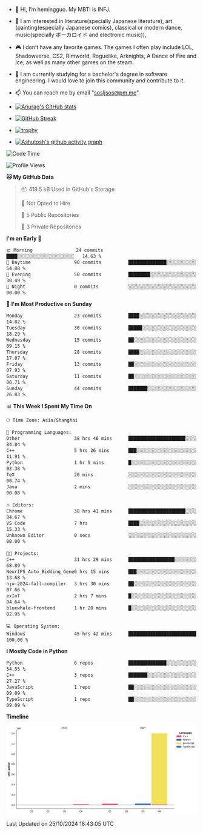 - 👋 Hi, I’m hemingguo. My MBTI is INFJ.
- 🎨 I am interested in literature(specially Japanese literature), art (painting(especially Japanese comics), classical or modern dance, music(specially ボーカロイド and electronic music)),
- 🎮 I don’t have any favorite games. The games I often play include LOL, Shadowverse, CS2, Rimworld, Roguelike, Arknights, A Dance of Fire and Ice, as well as many other games on the steam.
- 🌱 I am currently studying for a bachelor's degree in software engineering. I would love to join this community and contribute to it.

- 📫 You can reach me by email "sosljsos@pm.me".


- [![Anurag's GitHub stats](https://github-readme-stats.vercel.app/api?username=hemingguo&show_icons=true&count_private=true&theme=aura&hide_border=true&icon_color=FF4500&text_color=76EE00)](https://github.com/anuraghazra/github-readme-stats)
  
- [![GitHub Streak](https://github-readme-streak-stats.herokuapp.com/?user=hemingguo&hide_border=true&theme=tokyonight)](https://git.io/streak-stats)
  
- [![trophy](https://github-profile-trophy.vercel.app/?username=hemingguo&theme=dracula)](https://github.com/ryo-ma/github-profile-trophy)
- [![Ashutosh's github activity graph](https://github-readme-activity-graph.vercel.app/graph?username=hemingguo&theme=tokyo-night&hide_border=true)](https://github.com/ashutosh00710/github-readme-activity-graph)
<!--START_SECTION:waka-->
![Code Time](http://img.shields.io/badge/Code%20Time-1%2C469%20hrs%2032%20mins-blue)

![Profile Views](http://img.shields.io/badge/Profile%20Views-0-blue)

**🐱 My GitHub Data** 

> 📦 419.5 kB Used in GitHub's Storage 
 > 
> 🚫 Not Opted to Hire
 > 
> 📜 5 Public Repositories 
 > 
> 🔑 3 Private Repositories 
 > 
**I'm an Early 🐤** 

```text
🌞 Morning                24 commits          ████░░░░░░░░░░░░░░░░░░░░░   14.63 % 
🌆 Daytime                90 commits          ██████████████░░░░░░░░░░░   54.88 % 
🌃 Evening                50 commits          ████████░░░░░░░░░░░░░░░░░   30.49 % 
🌙 Night                  0 commits           ░░░░░░░░░░░░░░░░░░░░░░░░░   00.00 % 
```
📅 **I'm Most Productive on Sunday** 

```text
Monday                   23 commits          ████░░░░░░░░░░░░░░░░░░░░░   14.02 % 
Tuesday                  30 commits          █████░░░░░░░░░░░░░░░░░░░░   18.29 % 
Wednesday                15 commits          ██░░░░░░░░░░░░░░░░░░░░░░░   09.15 % 
Thursday                 28 commits          ████░░░░░░░░░░░░░░░░░░░░░   17.07 % 
Friday                   13 commits          ██░░░░░░░░░░░░░░░░░░░░░░░   07.93 % 
Saturday                 11 commits          ██░░░░░░░░░░░░░░░░░░░░░░░   06.71 % 
Sunday                   44 commits          ███████░░░░░░░░░░░░░░░░░░   26.83 % 
```


📊 **This Week I Spent My Time On** 

```text
🕑︎ Time Zone: Asia/Shanghai

💬 Programming Languages: 
Other                    38 hrs 46 mins      █████████████████████░░░░   84.84 % 
C++                      5 hrs 26 mins       ███░░░░░░░░░░░░░░░░░░░░░░   11.91 % 
Python                   1 hr 5 mins         █░░░░░░░░░░░░░░░░░░░░░░░░   02.38 % 
TeX                      20 mins             ░░░░░░░░░░░░░░░░░░░░░░░░░   00.74 % 
Java                     2 mins              ░░░░░░░░░░░░░░░░░░░░░░░░░   00.08 % 

🔥 Editors: 
Chrome                   38 hrs 41 mins      █████████████████████░░░░   84.67 % 
VS Code                  7 hrs               ████░░░░░░░░░░░░░░░░░░░░░   15.33 % 
Unknown Editor           0 secs              ░░░░░░░░░░░░░░░░░░░░░░░░░   00.00 % 

🐱‍💻 Projects: 
C++                      31 hrs 29 mins      █████████████████░░░░░░░░   68.89 % 
NeurIPS_Auto_Bidding_Gene6 hrs 15 mins       ███░░░░░░░░░░░░░░░░░░░░░░   13.68 % 
nju-2024-fall-compiler   3 hrs 30 mins       ██░░░░░░░░░░░░░░░░░░░░░░░   07.66 % 
exIoT                    2 hrs 7 mins        █░░░░░░░░░░░░░░░░░░░░░░░░   04.64 % 
bluewhale-frontend       1 hr 20 mins        █░░░░░░░░░░░░░░░░░░░░░░░░   02.95 % 

💻 Operating System: 
Windows                  45 hrs 42 mins      █████████████████████████   100.00 % 
```

**I Mostly Code in Python** 

```text
Python                   6 repos             ██████████████░░░░░░░░░░░   54.55 % 
C++                      3 repos             ███████░░░░░░░░░░░░░░░░░░   27.27 % 
JavaScript               1 repo              ██░░░░░░░░░░░░░░░░░░░░░░░   09.09 % 
TypeScript               1 repo              ██░░░░░░░░░░░░░░░░░░░░░░░   09.09 % 
```



**Timeline**

![Lines of Code chart](https://raw.githubusercontent.com/hemingguo/hemingguo/main/assets/bar_graph.png)


 Last Updated on 25/10/2024 18:43:05 UTC
<!--END_SECTION:waka-->
<!---
hemingguo/hemingguo is a ✨ special ✨ repository because its `README.md` (this file) appears on your GitHub profile.
You can click the Preview link to take a look at your changes.
--->
